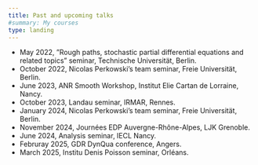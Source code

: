 ```yaml
---
title: Past and upcoming talks
#summary: My courses
type: landing
---
```


- May 2022, ”Rough paths, stochastic partial differential equations and related topics” seminar, Technische Universität, Berlin.
- October 2022, Nicolas Perkowski’s team seminar, Freie Universität, Berlin.
- June 2023, ANR Smooth Workshop, Institut Elie Cartan de Lorraine, Nancy.
- October 2023, Landau seminar, IRMAR, Rennes.
- January 2024, Nicolas Perkowski’s team seminar, Freie Universität, Berlin.
- November 2024, Journées EDP Auvergne-Rhône-Alpes, LJK Grenoble.
- June 2024, Analysis seminar, IECL Nancy.
- Februray 2025, GDR DynQua conference, Angers.
- March 2025, Institu Denis Poisson seminar, Orléans.